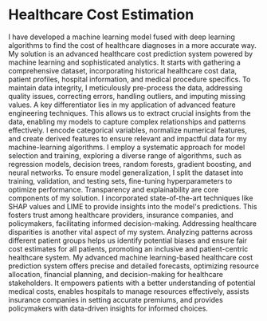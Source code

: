 # Healthcare Cost Estimation
I have developed a machine learning model fused with deep learning algorithms to find the cost of healthcare diagnoses in a more accurate way.
My solution is an advanced healthcare cost prediction system powered by machine learning and sophisticated analytics. It starts with gathering a comprehensive dataset, incorporating historical healthcare cost data, patient profiles, hospital information, and medical procedure specifics. To maintain data integrity, I meticulously pre-process the data, addressing quality issues, correcting errors, handling outliers, and imputing missing values. A key differentiator lies in my application of advanced feature engineering techniques. This allows us to extract crucial insights from the data, enabling my models to capture complex relationships and patterns effectively. I encode categorical variables, normalize numerical features, and create derived features to ensure relevant and impactful data for my machine-learning algorithms. I employ a systematic approach for model selection and training, exploring a diverse range of algorithms, such as regression models, decision trees, random forests, gradient boosting, and neural networks. To ensure model generalization, I split the dataset into training, validation, and testing sets, fine-tuning hyperparameters to optimize performance. Transparency and explainability are core components of my solution. I incorporated state-of-the-art techniques like SHAP values and LIME to provide insights into the model's predictions. This fosters trust among healthcare providers, insurance companies, and policymakers, facilitating informed decision-making. Addressing healthcare disparities is another vital aspect of my system. Analyzing patterns across different patient groups helps us identify potential biases and ensure fair cost estimates for all patients, promoting an inclusive and patient-centric healthcare system. My advanced machine learning-based healthcare cost prediction system offers precise and detailed forecasts, optimizing resource allocation, financial planning, and decision-making for healthcare stakeholders. It empowers patients with a better understanding of potential medical costs, enables hospitals to manage resources effectively, assists insurance companies in setting accurate premiums, and provides policymakers with data-driven insights for informed choices. 
